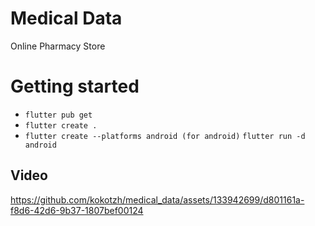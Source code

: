 # Medical Data
Online Pharmacy Store

# Getting started

* `flutter pub get`
* `flutter create .`
* `flutter create --platforms android (for android)` `flutter run -d android`

## Video


https://github.com/kokotzh/medical_data/assets/133942699/d801161a-f8d6-42d6-9b37-1807bef00124


